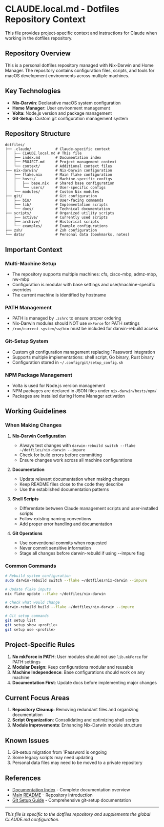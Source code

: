 # CLAUDE.local.md - Dotfiles Repository Context

This file provides project-specific context and instructions for Claude when working in the dotfiles repository.

## Repository Overview

This is a personal dotfiles repository managed with Nix-Darwin and Home Manager. The repository contains configuration files, scripts, and tools for macOS development environments across multiple machines.

## Key Technologies

- **Nix-Darwin**: Declarative macOS system configuration
- **Home Manager**: User environment management
- **Volta**: Node.js version and package management
- **Git-Setup**: Custom git configuration management system

## Repository Structure

```
dotfiles/
├── .claude/           # Claude-specific context
│   ├── CLAUDE.local.md # This file
│   ├── index.md       # Documentation index
│   ├── PROJECT.md     # Project management context
│   └── context/       # Additional context files
├── nix-darwin/        # Nix-Darwin configuration
│   ├── flake.nix      # Main flake configuration
│   ├── hosts/         # Machine-specific configs
│   │   ├── base.nix   # Shared base configuration
│   │   └── users/     # User-specific configs
│   └── modules/       # Custom Nix modules
├── git/               # Git configuration
│   ├── bin/           # User-facing commands
│   ├── lib/           # Implementation scripts
│   └── docs/          # Technical documentation
├── scripts/           # Organized utility scripts
│   ├── active/        # Currently used scripts
│   ├── archive/       # Historical scripts
│   └── examples/      # Example configurations
├── zsh/               # Zsh configuration
└── data/              # Personal data (bookmarks, notes)
```

## Important Context

### Multi-Machine Setup
- The repository supports multiple machines: cfs, cisco-mbp, admz-mbp, nw-mbp
- Configuration is modular with base settings and user/machine-specific overrides
- The current machine is identified by hostname

### PATH Management
- PATH is managed by `.zshrc` to ensure proper ordering
- Nix-Darwin modules should NOT use `mkForce` for PATH settings
- `/run/current-system/sw/bin` must be included for darwin-rebuild access

### Git-Setup System
- Custom git configuration management replacing 1Password integration
- Supports multiple implementations: shell script, Go binary, Rust binary
- Configuration stored in `~/.config/git/setup_config.sh`

### NPM Package Management
- Volta is used for Node.js version management
- NPM packages are declared in JSON files under `nix-darwin/hosts/npm/`
- Packages are installed during Home Manager activation

## Working Guidelines

### When Making Changes

1. **Nix-Darwin Configuration**
   - Always test changes with `darwin-rebuild switch --flake ~/dotfiles/nix-darwin --impure`
   - Check for build errors before committing
   - Ensure changes work across all machine configurations

2. **Documentation**
   - Update relevant documentation when making changes
   - Keep README files close to the code they describe
   - Use the established documentation patterns

3. **Shell Scripts**
   - Differentiate between Claude management scripts and user-installed scripts
   - Follow existing naming conventions
   - Add proper error handling and documentation

4. **Git Operations**
   - Use conventional commits when requested
   - Never commit sensitive information
   - Stage all changes before darwin-rebuild if using --impure flag

### Common Commands

```bash
# Rebuild system configuration
sudo darwin-rebuild switch --flake ~/dotfiles/nix-darwin --impure

# Update flake inputs
nix flake update --flake ~/dotfiles/nix-darwin

# Check what would change
darwin-rebuild build --flake ~/dotfiles/nix-darwin --impure

# Git setup commands
git setup list
git setup show <profile>
git setup use <profile>
```

## Project-Specific Rules

1. **No mkForce in PATH**: User modules should not use `lib.mkForce` for PATH settings
2. **Modular Design**: Keep configurations modular and reusable
3. **Machine Independence**: Base configurations should work on any machine
4. **Documentation First**: Update docs before implementing major changes

## Current Focus Areas

1. **Repository Cleanup**: Removing redundant files and organizing documentation
2. **Script Organization**: Consolidating and optimizing shell scripts
3. **Module Improvements**: Enhancing Nix-Darwin module structure

## Known Issues

1. Git-setup migration from 1Password is ongoing
2. Some legacy scripts may need updating
3. Personal data files may need to be moved to a private repository

## References

- [Documentation Index](index.md) - Complete documentation overview
- [Main README](../README.md) - Repository introduction
- [Git Setup Guide](../git/commands/GIT_SETUP_GUIDE.md) - Comprehensive git-setup documentation

---

*This file is specific to the dotfiles repository and supplements the global CLAUDE.md configuration.*